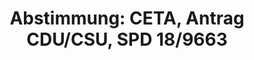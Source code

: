 ---
abstimmung:
  abstimmung: 4
  bundestagssitzung: 190
  datum: 22. September 2016
  legislaturperiode: 18
categories:
- Handel
- Wirtschaft
data:
- title: Abstimmungsergebnis 20160922_2-data.pdf
  url: /res/abstimmungsliste/20160922_2-data.pdf
- title: Abstimmungsergebnis 20160922_2_xls-data.csv
  url: /res/abstimmungsliste/csv/20160922_2_xls-data.csv
documents:
- local: /res/abstimmungsdaten/018-190-04/1809663.pdf
  title: Drucksache 18/09663.pdf
  url: http://dip21.bundestag.de/dip21/btd/18/096/1809663.pdf
ergebnis:
  cdu/csu:
    enthaltung: 1
    gesamt: 310
    ja: 284
    nein: 0
    nichtabgegeben: 25
    ungueltig: 0
  die.linke:
    enthaltung: 0
    gesamt: 64
    ja: 0
    nein: 60
    nichtabgegeben: 4
    ungueltig: 0
  file: 20160922_2_xls-data.csv
  gruenen:
    enthaltung: 0
    gesamt: 63
    ja: 1
    nein: 60
    nichtabgegeben: 2
    ungueltig: 0
  spd:
    enthaltung: 12
    gesamt: 193
    ja: 165
    nein: 6
    nichtabgegeben: 10
    ungueltig: 0
layout: abstimmung
links:
- title: https://www.bundestag.de/parlament/plenum/abstimmung/abstimmung?id=418
  url: https://www.bundestag.de/parlament/plenum/abstimmung/abstimmung?id=418
- title: http://www.abgeordnetenwatch.de/ceta_weiterverfolgen-1105-816.html
  url: http://www.abgeordnetenwatch.de/ceta_weiterverfolgen-1105-816.html
preview: 'Deutscher Bundestag


  190. Sitzung des Deutschen Bundestages

  am Donnerstag, 22.September 2016


  Endgültiges Ergebnis der Namentlichen Abstimmung Nr. 2


  Antrag der Fraktionen CDU/CSU und SPD

  zu dem Vorschlag für einen Beschluss des Rates über die Unterzeichnung - im Namen
  der

  Europäischen Union - des umfassenden Wirtschafts- und Handelsabkommens (CETA)

  zwischen Kanada einerseits und der Europäischen Union und ihren Mitgliedstaaten

  andererseits

  KOM (2016) 444 endg.; Ratsdok. 10968/16

  und

  zu dem Vorschlag für einen Beschluss des Rates über die vorläufige Anwendung des

  umfassenden Wirtschafts- und Handelsabkommens (CETA) zwischen Kanada einerseits

  und der Europäischen Union und ihren Mitgliedstaaten andererseits

  KOM (2016) 470 endg.; Ratsdok. 10969/16

  hier: Stellungnahme gegenüber der Bundesregierung gemäß Artikel 23 Absatz 3 des

  Grundgesetzes i. V. m. § 8 Absatz 4 des Gesetzes über die Zusammenarbeit von

  Bundesregierung und Deutschem Bundestag in Angelegenheiten der Europäischen Union

  Comprehensive Economic and Trade Agreement (CETA) - Für freien und fairen Handel

  - Drucksache 18/9663 -


  Abgegebene Stimmen insgesamt:


  589


  Nicht abgegebene Stimmen:

  Ja-Stimmen:


  41

  450


  Nein-Stimmen:


  126


  Enthaltungen:


  13


  Ungültige:


  Berlin, den 23.09.2016


  0


  Beginn: 13:10

  Ende: 13:13

  '
tags:
- Freihandel
- CETA
- EU
- Kanada
title: 'Abstimmung: CETA, Antrag CDU/CSU, SPD 18/9663'
---